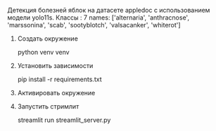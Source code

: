 Детекция болезней яблок на датасете appledoc  с использованием модели yolo11s.
Классы : 7
names: ['alternaria', 'anthracnose', 'marssonina', 'scab', 'sootyblotch', 'valsacanker', 'whiterot']


1) Создать окружение

    python venv venv

2) Установить зависимости

    pip install -r requirements.txt

3) Активировать окружение

4) Запустить стримлит 

    streamlit run streamlit_server.py
